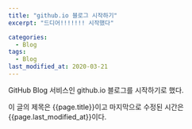 ```yaml
---
title: "github.io 블로그 시작하기"
excerpt: "드디어!!!!!!! 시작했다"

categories:
  - Blog
tags:
  - Blog
last_modified_at: 2020-03-21
---
```


GitHub Blog 서비스인 github.io 블로그를 시작하기로 했다.

이 글의 제목은 {{page.title}}이고
마지막으로 수정된 시간은 {{page.last_modified_at}}이다.
